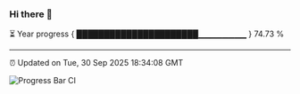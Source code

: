 ### Hi there 👋

⏳ Year progress { ██████████████████████▁▁▁▁▁▁▁▁ } 74.73 %

---

⏰ Updated on Tue, 30 Sep 2025 18:34:08 GMT

![Progress Bar CI](https://github.com/DhruviPatel157/GitHub-Actions-Demo/workflows/Progress%20Bar%20CI/badge.svg)
